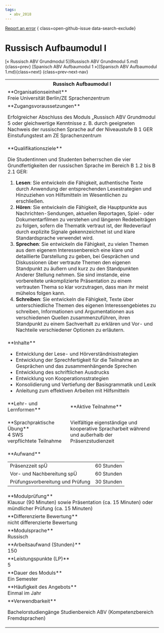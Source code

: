```yaml
---
tags:
  - abv_2018
---
```

[Report an error](https://github.com/SGSSGene/FUB-SUP/issues/new?title=Error%20in%20%22Russisch%20Aufbaumodul%20I%22&body=There%20seems%20to%20be%20an%20error%20in%20module%20%22Russisch%20Aufbaumodul%20I%22%2E%0A%0A%3CDescribe%20here%20a%20slightly%20more%20detailed%20description%20of%20what%20is%20wrong%3E&labels=bug)
{ class=open-github-issue data-search-exclude}

# Russisch Aufbaumodul I

[« Russisch ABV Grundmodul 5](Russisch ABV Grundmodul 5.md){class=prev}
[Spanisch ABV Aufbaumodul 1 »](Spanisch ABV Aufbaumodul 1.md){class=next}
{class=prev-next-nav}

<table markdown id="moduledesc">
<tr markdown class="moduledesc_head"><th colspan="2">Russisch Aufbaumodul I </th></tr>
<tr markdown><td colspan="2">**Organisationseinheit**   <br>Freie Universität Berlin/ZE Sprachenzentrum</td></tr>


<tr markdown><td colspan="2">**Zugangsvoraussetzungen** <br>

Erfolgreicher Abschluss des Moduls „Russisch ABV Grundmodul 5 oder gleichwertige Kenntnisse z. B. durch geeigneten Nachweis der russischen Sprache auf der Niveaustufe B 1 GER Einstufungstest am ZE Sprachenzentrum


</td></tr>
<tr markdown><td colspan="2">**Qualifikationsziele**    <br>

Die Studentinnen und Studenten beherrschen die vier Grundfertigkeiten der
russischen Sprache im Bereich B 1.2 bis B 2.1 GER:

1. __Lesen__: Sie entwickeln die Fähigkeit, authentische Texte durch
   Anwendung der entsprechenden Lesestrategien und Hinzuziehen von
   Hilfsmitteln im Wesentlichen zu erschließen.
2. __Hören__: Sie entwickeln die Fähigkeit, die Hauptpunkte aus
   Nachrichten-Sendungen, aktuellen Reportagen, Spiel- oder Dokumentarfilmen
   zu verstehen und längeren Redebeiträgen zu folgen, sofern die Thematik
   vertraut ist, der Redeverlauf durch explizite Signale gekennzeichnet ist
   und klare Standardsprache verwendet wird.
3. __Sprechen__: Sie entwickeln die Fähigkeit, zu vielen Themen aus dem
   eigenem Interessenbereich eine klare und detaillierte Darstellung zu
   geben, bei Gesprächen und Diskussionen über vertraute Themen den eigenen
   Standpunkt zu äußern und kurz zu den Standpunkten Anderer Stellung
   nehmen. Sie sind imstande, eine vorbereitete unkomplizierte Präsentation
   zu einem vertrauten Thema so klar vorzutragen, dass man ihr meist mühelos
   folgen kann.
4. __Schreiben__: Sie entwickeln die Fähigkeit, Texte über unterschiedliche
   Themen des eigenen Interessengebietes zu schreiben, Informationen und
   Argumentationen aus verschiedenen Quellen zusammenzuführen, ihren
   Standpunkt zu einem Sachverhalt zu erklären und Vor- und Nachteile
   verschiedener Optionen zu erläutern.


</td></tr>
<tr markdown><td colspan="2">**Inhalte**                <br>


- Entwicklung der Lese- und Hörverständnisstrategien
- Entwicklung der Sprechfertigkeit für die Teilnahme an Gesprächen und das
  zusammenhängende Sprechen
- Entwicklung des schriftlichen Ausdrucks
- Entwicklung von Kooperationsstrategien
- Konsolidierung und Vertiefung der Basisgrammatik und Lexik
- Anleitung zum effektiven Arbeiten mit Hilfsmitteln


</td></tr>

<tr markdown><td>**Lehr- und Lernformen**</td><td>**Aktive Teilnahme**</td></tr>
<tr markdown><td> **Sprachpraktische Übung** <br>4 SWS <br> verpflichtete Teilnahme</td><td>

Vielfältige eigenständige und kooperative Spracharbeit während und außerhalb der Präsenzstudienzeit
</td></tr>
<tr markdown><td colspan="2">**Aufwand**                <br>
<table class="aufwand_table">
<tr><td>Präsenzzeit spÜ</td><td>60 Stunden</td></tr>
<tr><td>Vor- und Nachbereitung spÜ</td><td>60 Stunden</td></tr>
<tr><td>Prüfungsvorbereitung und Prüfung</td><td>30 Stunden</td></tr>
</table>

</td></tr>
<tr markdown><td colspan="2">**Modulprüfung**             <br>Klausur (90 Minuten) sowie Präsentation (ca. 15 Minuten) oder mündlicher
Prüfung (ca. 15 Minuten)


</td></tr>
<tr markdown><td colspan="2">**Differenzierte Bewertung** <br>nicht differenzierte Bewertung

</td></tr>
<tr markdown><td colspan="2">**Modulsprache**             <br>Russisch</td></tr>
<tr markdown><td colspan="2">**Arbeitsaufwand (Stunden)** <br>150</td></tr>
<tr markdown><td colspan="2">**Leistungspunkte (LP)**     <br>5</td></tr>
<tr markdown><td colspan="2">**Dauer des Moduls**         <br>Ein Semester</td></tr>
<tr markdown><td colspan="2">**Häufigkeit des Angebots**  <br>Einmal im Jahr</td></tr>
<tr markdown><td colspan="2">**Verwendbarkeit**           <br>

Bachelorstudiengänge Studienbereich ABV (Kompetenzbereich Fremdsprachen)


</td></tr>

</table>
